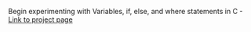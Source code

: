 Begin experimenting with Variables, if, else, and where statements in C - 
[Link to project page](https://intranet.hbtn.io/projects/1120#quiz-completed)
